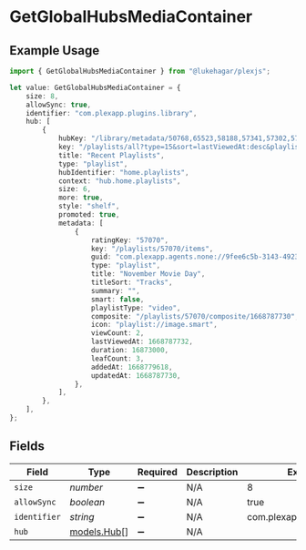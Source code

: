 # GetGlobalHubsMediaContainer

## Example Usage

```typescript
import { GetGlobalHubsMediaContainer } from "@lukehagar/plexjs";

let value: GetGlobalHubsMediaContainer = {
    size: 8,
    allowSync: true,
    identifier: "com.plexapp.plugins.library",
    hub: [
        {
            hubKey: "/library/metadata/50768,65523,58188,57341,57302,57070",
            key: "/playlists/all?type=15&sort=lastViewedAt:desc&playlistType=video,audio",
            title: "Recent Playlists",
            type: "playlist",
            hubIdentifier: "home.playlists",
            context: "hub.home.playlists",
            size: 6,
            more: true,
            style: "shelf",
            promoted: true,
            metadata: [
                {
                    ratingKey: "57070",
                    key: "/playlists/57070/items",
                    guid: "com.plexapp.agents.none://9fee6c5b-3143-4923-813e-57bd0190056c",
                    type: "playlist",
                    title: "November Movie Day",
                    titleSort: "Tracks",
                    summary: "",
                    smart: false,
                    playlistType: "video",
                    composite: "/playlists/57070/composite/1668787730",
                    icon: "playlist://image.smart",
                    viewCount: 2,
                    lastViewedAt: 1668787732,
                    duration: 16873000,
                    leafCount: 3,
                    addedAt: 1668779618,
                    updatedAt: 1668787730,
                },
            ],
        },
    ],
};
```

## Fields

| Field                            | Type                             | Required                         | Description                      | Example                          |
| -------------------------------- | -------------------------------- | -------------------------------- | -------------------------------- | -------------------------------- |
| `size`                           | *number*                         | :heavy_minus_sign:               | N/A                              | 8                                |
| `allowSync`                      | *boolean*                        | :heavy_minus_sign:               | N/A                              | true                             |
| `identifier`                     | *string*                         | :heavy_minus_sign:               | N/A                              | com.plexapp.plugins.library      |
| `hub`                            | [models.Hub](../models/hub.md)[] | :heavy_minus_sign:               | N/A                              |                                  |